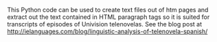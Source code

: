 This Python code can be used to create text files out of htm pages and extract out the text contained in HTML paragraph tags so it is suited for transcripts of episodes of Univision telenovelas. See the blog post at http://ielanguages.com/blog/linguistic-analysis-of-telenovela-spanish/
